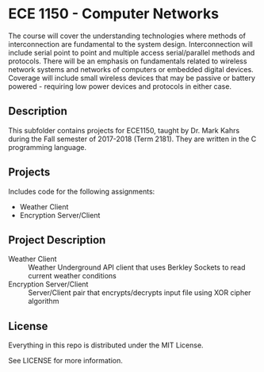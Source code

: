 # ECE 1150 - Computer Networks

The course will cover the understanding technologies where methods of interconnection are fundamental to the system design. Interconnection will include serial point to point and multiple access serial/parallel methods and protocols. There will be an emphasis on fundamentals related to wireless network systems and networks of computers or embedded digital devices. Coverage will include small wireless devices that may be passive or battery powered - requiring low power devices and protocols in either case.

## Description

This subfolder contains projects for ECE1150, taught by Dr. Mark Kahrs during the Fall semester of 2017-2018 (Term 2181). They are written in the C programming language.

## Projects

Includes code for the following assignments:
  - Weather Client
  - Encryption Server/Client

## Project Description

<dl>
  <dt>Weather Client</dt>
  <dd>Weather Underground API client that uses Berkley Sockets to read current weather conditions</dd>
  <dt>Encryption Server/Client</dt>
  <dd>Server/Client pair that encrypts/decrypts input file using XOR cipher algorithm</dd>
</dt>

## License

Everything in this repo is distributed under the MIT License.

See LICENSE for more information.
